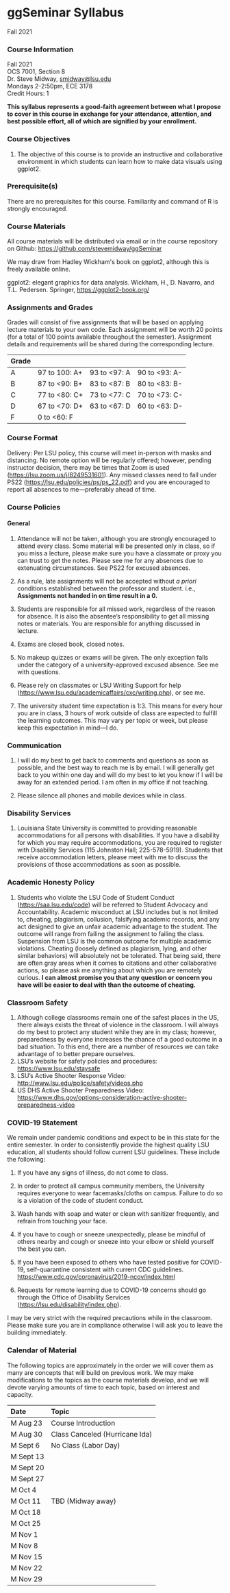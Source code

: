 ggSeminar
Syllabus
================
Fall 2021 

### Course Information

Fall 2021  
OCS 7001, Section 8  
Dr. Steve Midway, <smidway@lsu.edu>  
Mondays 2-2:50pm, ECE 3178  
Credit Hours: 1


**This syllabus represents a good-faith agreement between what I propose to cover in this course in exchange for your attendance, attention, and best possible effort, all of which are signified by your enrollment.**


### Course Objectives

1.  The objective of this course is to provide an instructive and collaborative environment in which students can learn how to make data visuals using ggplot2. 

### Prerequisite(s)

There are no prerequisites for this course. Familiarity and command of R is strongly encouraged. 

### Course Materials

All course materials will be distributed via email or in the course repository on Github: <https://github.com/stevemidway/ggSeminar>

We may draw from Hadley Wickham's book on ggplot2, although this is freely available online. 

ggplot2: elegant graphics for data analysis. Wickham, H., D. Navarro, and T.L. Pedersen. Springer, <https://ggplot2-book.org/>


### Assignments and Grades

Grades will consist of five assignments that will be based on applying lecture materials to your own code. Each assignment will be worth 20 points (for a total of 100 points available throughout the semester). Assignment details and requirements will be shared during the corresponding lecture. 

| Grade |                |               |                |
| :---- | -------------- | ------------- | -------------- |
| A     | 97 to 100: A+  | 93 to \<97: A | 90 to \<93: A- |
| B     | 87 to \<90: B+ | 83 to \<87: B | 80 to \<83: B- |
| C     | 77 to \<80: C+ | 73 to \<77: C | 70 to \<73: C- |
| D     | 67 to \<70: D+ | 63 to \<67: D | 60 to \<63: D- |
| F     | 0 to \<60: F   |               |                |

### Course Format
Delivery: Per LSU policy, this course will meet in-person with masks and distancing. No remote option will be regularly offered; however, pending instructor decision, there may be times that Zoom is used (<https://lsu.zoom.us/j/8249531601>). Any missed classes need to fall under PS22 (<https://lsu.edu/policies/ps/ps_22.pdf>) and you are encouraged to report all absences to me—preferably ahead of time.  


### Course Policies

#### General
1.	Attendance will not be taken, although you are strongly encouraged to attend every class. Some material will be presented only in class, so if you miss a lecture, please make sure you have a classmate or proxy you can trust to get the notes. Please see me for any absences due to extenuating circumstances. See PS22 for excused absences. 

2.	As a rule, late assignments will not be accepted without *a priori* conditions established between the professor and student. i.e., **Assignments not handed in on time result in a 0.**

3.	Students are responsible for all missed work, regardless of the reason for absence. It is also the absentee’s responsibility to get all missing notes or materials. You are responsible for anything discussed in lecture. 

4.	Exams are closed book, closed notes.

5.	No makeup quizzes or exams will be given. The only exception falls under the category of a university-approved excused absence. See me with questions.

6.	Please rely on classmates or LSU Writing Support for help (<https://www.lsu.edu/academicaffairs/cxc/writing.php>), or see me.

7.	The university student time expectation is 1:3. This means for every hour you are in class, 3 hours of work outside of class are expected to fulfill the learning outcomes. This may vary per topic or week, but please keep this expectation in mind—I do.


### Communication
1.	I will do my best to get back to comments and questions as soon as possible, and the best way to reach me is by email. I will generally get back to you within one day and will do my best to let you know if I will be away for an extended period. I am often in my office if not teaching.

2.	Please silence all phones and mobile devices while in class.


### Disability Services

1.	Louisiana State University is committed to providing reasonable accommodations for all persons with disabilities. If you have a disability for which you may require accommodations, you are required to register with Disability Services (115 Johnston Hall; 225-578-5919). Students that receive accommodation letters, please meet with me to discuss the provisions of those accommodations as soon as possible.

### Academic Honesty Policy

1.	Students who violate the LSU Code of Student Conduct (<https://saa.lsu.edu/code>) will be referred to Student Advocacy and Accountability. Academic misconduct at LSU includes but is not limited to, cheating, plagiarism, collusion, falsifying academic records, and any act designed to give an unfair academic advantage to the student. The outcome will range from failing the assignment to failing the class. Suspension from LSU is the common outcome for multiple academic violations. Cheating (loosely defined as plagiarism, lying, and other similar behaviors) will absolutely not be tolerated. That being said, there are often gray areas when it comes to citations and other collaborative actions, so please ask me anything about which you are remotely curious. **I can almost promise you that any question or concern you have will be easier to deal with than the outcome of cheating.**

### Classroom Safety

1.	Although college classrooms remain one of the safest places in the US, there always exists the threat of violence in the classroom. I will always do my best to protect any student while they are in my class; however, preparedness by everyone increases the chance of a good outcome in a bad situation. To this end, there are a number of resources we can take advantage of to better prepare ourselves.
2.	LSU’s website for safety policies and procedures: <https://www.lsu.edu/staysafe>
3.	LSU’s Active Shooter Response Video: <http://www.lsu.edu/police/safety/videos.php>
4.	US DHS Active Shooter Preparedness Video: <https://www.dhs.gov/options-consideration-active-shooter-preparedness-video>

### COVID-19 Statement
We remain under pandemic conditions and expect to be in this state for the entire semester. In order to consistently provide the highest quality LSU education, all students should follow current LSU guidelines. These include the following:

1.	If you have any signs of illness, do not come to class.

2.	In order to protect all campus community members, the University requires everyone to wear facemasks/cloths on campus. Failure to do so is a violation of the code of student conduct.

3.	Wash hands with soap and water or clean with sanitizer frequently, and refrain from touching your face.

4.	If you have to cough or sneeze unexpectedly, please be mindful of others nearby and cough or sneeze into your elbow or shield yourself the best you can.

5.	If you have been exposed to others who have tested positive for COVID-19, self-quarantine consistent with current CDC guidelines. <https://www.cdc.gov/coronavirus/2019-ncov/index.html>

6.	Requests for remote learning due to COVID-19 concerns should go through the Office of Disability Services (<https://lsu.edu/disability/index.php>).

I may be very strict with the required precautions while in the classroom. Please make sure you are in compliance otherwise I will ask you to leave the building immediately.


### Calendar of Material

The following topics are approximately in the order we will cover them as many are concepts that will build on previous work. We may make modifications to the topics as the course materials develop, and we will devote varying amounts of time to each topic, based on interest and capacity.

| Date     | Topic                                      |
| :------- | :----------------------------------------- |
| M Aug 23 | Course Introduction                        |
| M Aug 30 | Class Canceled (Hurricane Ida)             |  
| M Sept 6 | No Class (Labor Day)                       |
| M Sept 13|                      |
| M Sept 20|                      |
| M Sept 27|                      |
| M Oct 4  |                      |
| M Oct 11 | TBD (Midway away)                    |
| M Oct 18 |                      |
| M Oct 25 |                      |
| M Nov 1  |                      |
| M Nov 8  |                      |
| M Nov 15 |                      |
| M Nov 22 |                      |
| M Nov 29 |                      |
